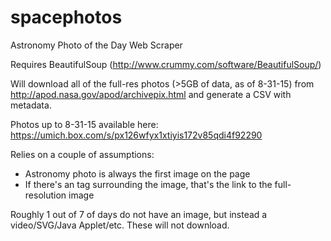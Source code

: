 # spacephotos
Astronomy Photo of the Day Web Scraper

Requires BeautifulSoup (http://www.crummy.com/software/BeautifulSoup/)

Will download all of the full-res photos (>5GB of data, as of 8-31-15) from http://apod.nasa.gov/apod/archivepix.html and generate a CSV with metadata.

Photos up to 8-31-15 available here: https://umich.box.com/s/px126wfyx1xtiyis172v85qdi4f92290

Relies on a couple of assumptions:
- Astronomy photo is always the first image on the page
- If there's an <a> tag surrounding the image, that's the link to the full-resolution image

Roughly 1 out of 7 of days do not have an image, but instead a video/SVG/Java Applet/etc. These will not download.
